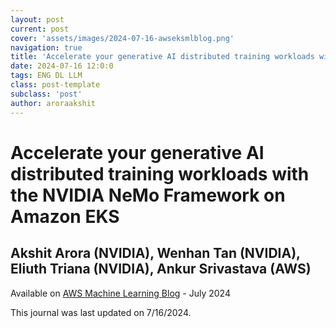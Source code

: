 ```yaml
---
layout: post
current: post
cover: 'assets/images/2024-07-16-awseksmlblog.png'
navigation: true
title: 'Accelerate your generative AI distributed training workloads with the NVIDIA NeMo Framework on Amazon EKS'
date: 2024-07-16 12:0:0
tags: ENG DL LLM
class: post-template
subclass: 'post'
author: aroraakshit
---
```


# Accelerate your generative AI distributed training workloads with the NVIDIA NeMo Framework on Amazon EKS
## Akshit Arora (NVIDIA), Wenhan Tan (NVIDIA), Eliuth Triana (NVIDIA), Ankur Srivastava (AWS)

Available on [AWS Machine Learning Blog](https://aws.amazon.com/blogs/machine-learning/accelerate-your-generative-ai-distributed-training-workloads-with-the-nvidia-nemo-framework-on-amazon-eks/) - July 2024

This journal was last updated on 7/16/2024.